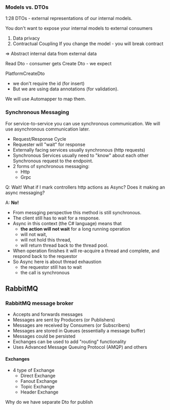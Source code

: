 ### Models vs. DTOs

1:28 DTOs - external representations of our internal models.

You don't want to expose your internal models to external consumers
1) Data privacy
2) Contractual Coupling 
    If you change the model - you will break contract

=> Abstract internal data from external data

Read Dto - consumer gets
Create Dto - we expect

PlatformCreateDto 
- we don't require the id (for insert) 
- But we are using data annotations (for validation).

We will use Automapper to map them.

### Synchronous Messaging
For service-to-service you can use synchronous communication.
We will use asynchronous communication later.

* Request/Response Cycle
* Requester will "wait" for response
* Externally facing services usually synchronous (http requests)
* Synchronous Services usually need to "know" about each other
    Synchronous request to the endpoint.
* 2 forms of synchronous messaging:
    * Http
    * Grpc

Q: Wait! What if I mark controllers http actions as Async?
Does it making an async messaging?

A: **No!**
* From messging perspective this method is still synchronous.
* The client still has to wait for a response.
* Async in this context (the C# language) means that
    - **the action will not wait** for a long running operation
    - will not wait, 
    - will not hold this thread, 
    - will return thread back to the thread pool.
* When operation finishes it will re-acquire a thread and complete,
    and respond back to the requestor
* So Async here is about thread exhaustion 
    - the requestor still has to wait
    - the call is synchronous

## RabbitMQ
### RabbitMQ message broker
* Accepts and forwards messages
* Messages are sent by Producers (or Publishers)
* Messages are received by Consumers (or Subscribers)
* Messages are stored in Queues (essentially a message buffer)
* Messages could be persisted
* Exchanges can be used to add "routing" functionality
* Uses Advanced Message Queuing Protocol (AMQP) and others
  
####  Exchanges
* 4 type of Exchange
  * Direct Exchange
  * Fanout Exchange
  * Topic Exchange
  * Header Exchange

Why do we have separate Dto for publish


